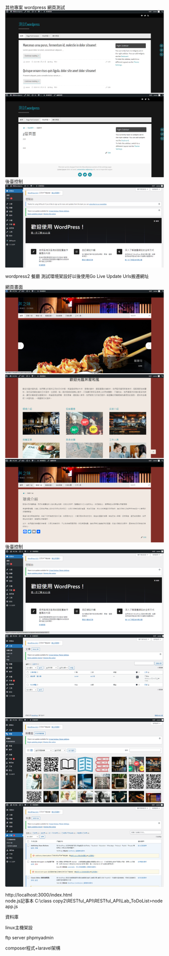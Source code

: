 其他專案
wordpress 網頁測試
![image](https://github.com/cychenwork1/other/blob/main/image/aa1.png)
![image](https://github.com/cychenwork1/other/blob/main/image/aa2.png)
後臺控制
![image](https://github.com/cychenwork1/other/blob/main/image/aa3.png)


wordpress2 餐廳
測試環境架設好以後使用Go Live Update Urls搬遷網址

網頁畫面
![image](https://github.com/cychenwork1/other/blob/main/image/a1.png)
![image](https://github.com/cychenwork1/other/blob/main/image/a2.png)
![image](https://github.com/cychenwork1/other/blob/main/image/a3.png)
後臺控制
![image](https://github.com/cychenwork1/other/blob/main/image/b1.png)
![image](https://github.com/cychenwork1/other/blob/main/image/b2.png)
![image](https://github.com/cychenwork1/other/blob/main/image/b3.png)
![image](https://github.com/cychenwork1/other/blob/main/image/b4.png)

http://localhost:3000/index.html
<br>
node.js記事本
C:\class copy2\RESTful_API\RESTful_API\Lab_ToDoList>node app.js 



資料庫


linux主機架設

ftp server 
phpmyadmin

composer程式+laravel架構
